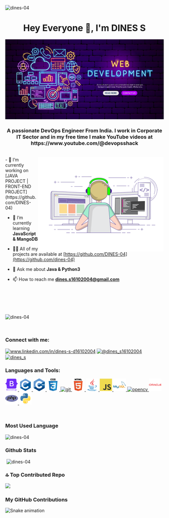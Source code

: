 
<p align="left"> <img src="https://komarev.com/ghpvc/?username=dines-04&label=Profile%20views&color=0e75b6&style=flat" alt="dines-04" /> </p>

<h1 align="center">Hey Everyone 👋, I'm DINES S</h1>

<div align="center"> <img src="https://raw.githubusercontent.com/dines-04/dines-04/main/banner.jpg"> </div>

<h3 align="center">A passionate DevOps Engineer From India. I work in Corporate IT Sector and in my free time I make YouTube videos at https://www.youtube.com/@devopsshack</h3>
<br>
<img align="right" alt="Coding" width="400" src="https://raw.githubusercontent.com/devSouvik/devSouvik/master/gif3.gif">
- 🔭 I’m currently working on [JAVA PROJECT | FRONT-END PROJECT](https://github.com/DINES-04)

- 🌱 I’m currently learning **JavaScript & MangoDB**

- 👨‍💻 All of my projects are available at [https://github.com/DINES-04](https://github.com/dines-04)

- 💬 Ask me about **Java & Python3**

- 📫 How to reach me **dines.s16102004@gmail.com**
<br><br><br><br>
<br>
<p><img align="center" src="https://github-readme-streak-stats.herokuapp.com/?user=dines-04&" alt="dines-04" /></p>
<br>
<h3 align="left">Connect with me:</h3>
<p align="left">
<a href="https://linkedin.com/in/www.linkedin.com/in/dines-s-d16102004" target="blank"><img align="center" src="https://raw.githubusercontent.com/rahuldkjain/github-profile-readme-generator/master/src/images/icons/Social/linked-in-alt.svg" alt="www.linkedin.com/in/dines-s-d16102004" height="30" width="40" /></a>
<a href="https://www.hackerrank.com/@dines_s16102004" target="blank"><img align="center" src="https://raw.githubusercontent.com/rahuldkjain/github-profile-readme-generator/master/src/images/icons/Social/hackerrank.svg" alt="@dines_s16102004" height="30" width="40" /></a>
<a href="https://www.leetcode.com/dines_s" target="blank"><img align="center" src="https://raw.githubusercontent.com/rahuldkjain/github-profile-readme-generator/master/src/images/icons/Social/leet-code.svg" alt="dines_s" height="30" width="40" /></a>
</p>

<h3 align="left">Languages and Tools:</h3>
<p align="left"> <a href="https://getbootstrap.com" target="_blank" rel="noreferrer"> <img src="https://raw.githubusercontent.com/devicons/devicon/master/icons/bootstrap/bootstrap-plain-wordmark.svg" alt="bootstrap" width="40" height="40"/> </a> <a href="https://www.cprogramming.com/" target="_blank" rel="noreferrer"> <img src="https://raw.githubusercontent.com/devicons/devicon/master/icons/c/c-original.svg" alt="c" width="40" height="40"/> </a> <a href="https://www.w3schools.com/cpp/" target="_blank" rel="noreferrer"> <img src="https://raw.githubusercontent.com/devicons/devicon/master/icons/cplusplus/cplusplus-original.svg" alt="cplusplus" width="40" height="40"/> </a> <a href="https://www.w3schools.com/css/" target="_blank" rel="noreferrer"> <img src="https://raw.githubusercontent.com/devicons/devicon/master/icons/css3/css3-original-wordmark.svg" alt="css3" width="40" height="40"/> </a> <a href="https://git-scm.com/" target="_blank" rel="noreferrer"> <img src="https://www.vectorlogo.zone/logos/git-scm/git-scm-icon.svg" alt="git" width="40" height="40"/> </a> <a href="https://www.w3.org/html/" target="_blank" rel="noreferrer"> <img src="https://raw.githubusercontent.com/devicons/devicon/master/icons/html5/html5-original-wordmark.svg" alt="html5" width="40" height="40"/> </a> <a href="https://www.java.com" target="_blank" rel="noreferrer"> <img src="https://raw.githubusercontent.com/devicons/devicon/master/icons/java/java-original.svg" alt="java" width="40" height="40"/> </a> <a href="https://developer.mozilla.org/en-US/docs/Web/JavaScript" target="_blank" rel="noreferrer"> <img src="https://raw.githubusercontent.com/devicons/devicon/master/icons/javascript/javascript-original.svg" alt="javascript" width="40" height="40"/> </a> <a href="https://www.mysql.com/" target="_blank" rel="noreferrer"> <img src="https://raw.githubusercontent.com/devicons/devicon/master/icons/mysql/mysql-original-wordmark.svg" alt="mysql" width="40" height="40"/> </a> <a href="https://opencv.org/" target="_blank" rel="noreferrer"> <img src="https://www.vectorlogo.zone/logos/opencv/opencv-icon.svg" alt="opencv" width="40" height="40"/> </a> <a href="https://www.oracle.com/" target="_blank" rel="noreferrer"> <img src="https://raw.githubusercontent.com/devicons/devicon/master/icons/oracle/oracle-original.svg" alt="oracle" width="40" height="40"/> </a> <a href="https://www.php.net" target="_blank" rel="noreferrer"> <img src="https://raw.githubusercontent.com/devicons/devicon/master/icons/php/php-original.svg" alt="php" width="40" height="40"/> </a> <a href="https://www.python.org" target="_blank" rel="noreferrer"> <img src="https://raw.githubusercontent.com/devicons/devicon/master/icons/python/python-original.svg" alt="python" width="40" height="40"/> </a> </p>
<br>

### Most Used Language
<p><img align="center" src="https://github-readme-stats.vercel.app/api/top-langs?username=dines-04&show_icons=true&locale=en&layout=compact" alt="dines-04" /></p>

### Github Stats
<p>&nbsp;<img align="center" src="https://github-readme-stats.vercel.app/api?username=dines-04&show_icons=true&locale=en" alt="dines-04" /></p>

### 🔝 Top Contributed Repo
![](https://github-contributor-stats.vercel.app/api?username=dines-04&limit=5&theme=flat&combine_all_yearly_contributions=true)

### My GitHub Contributions
![Snake animation](ttps://github.com/dines-04/dines-04/blob/output/github-contribution-grid-snake.svg)

